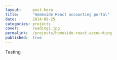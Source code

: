 ```yaml
---
layout:     post-hero
title:      "Homeside React accounting portal"
date:       2014-08-25
categories: projects
cover:      reading1.jpg
permalink:  /projects/homeside-react-accounting
published:  true
---
```

Testing
